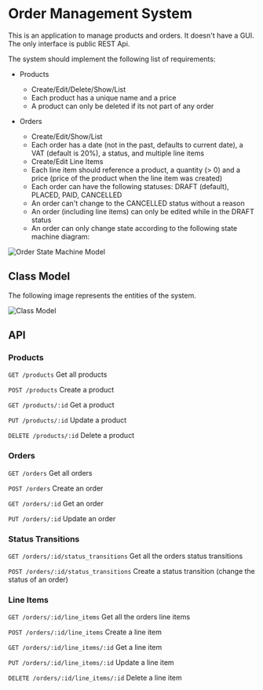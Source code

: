 # Order Management System

This is an application to manage products and orders. It doesn't have a GUI. The only interface is public REST Api.

The system should implement the following list of requirements:

* Products
  + Create/Edit/Delete/Show/List
  + Each product has a unique name and a price
  + A product can only be deleted if its not part of any order

* Orders
  + Create/Edit/Show/List
  + Each order has a date (not in the past, defaults to current date), a VAT (default is 20%), a status, and multiple line items  
  + Create/Edit Line Items  
  + Each line item should reference a product, a quantity (> 0) and a price (price of the product when the line item was created)
  + Each order can have the following statuses: DRAFT (default), PLACED, PAID, CANCELLED
  + An order can't change to the CANCELLED status without a reason
  + An order (including line items) can only be edited while in the DRAFT status
  + An order can only change state according to the following state machine diagram:



![Order State Machine Model](http://i.imgur.com/OxAULiU.jpg)

## Class Model

The following image represents the entities of the system.



![Class Model](http://i.imgur.com/q3LajbQ.jpg)


## API

### Products

`GET /products` Get all products

`POST /products` Create a product

`GET /products/:id` Get a product

`PUT /products/:id` Update a product

`DELETE /products/:id` Delete a product

### Orders

`GET /orders` Get all orders

`POST /orders` Create an order

`GET /orders/:id` Get an order

`PUT /orders/:id` Update an order

### Status Transitions

`GET /orders/:id/status_transitions` Get all the orders status transitions

`POST /orders/:id/status_transitions` Create a status transition (change the status of an order)

### Line Items

`GET /orders/:id/line_items` Get all the orders line items

`POST /orders/:id/line_items` Create a line item

`GET /orders/:id/line_items/:id` Get a line item

`PUT /orders/:id/line_items/:id` Update a line item

`DELETE /orders/:id/line_items/:id` Delete a line item
